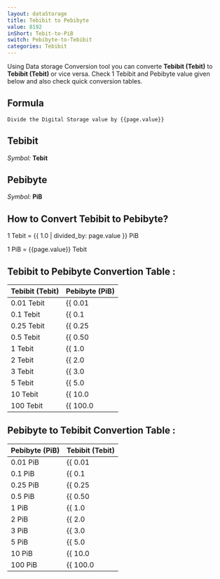 ```yaml
---
layout: dataStorage
title: Tebibit to Pebibyte
value: 8192
inShort: Tebit-to-PiB
switch: Pebibyte-to-Tebibit
categories: Tebibit
---
```


Using Data storage Conversion tool you can converte **Tebibit (Tebit)** to **Tebibit (Tebit)** or vice versa. Check 1 Tebibit and Pebibyte value given below and also check quick conversion tables.

## Formula
`Divide the Digital Storage value by {{page.value}}`

## Tebibit
*Symbol:* **Tebit**

## Pebibyte
*Symbol:* **PiB**

## How to Convert Tebibit to Pebibyte?

1 Tebit = {{ 1.0 | divided_by: page.value }} PiB

1 PiB = {{page.value}} Tebit


## Tebibit to Pebibyte Convertion Table :

| Tebibit (Tebit) | Pebibyte (PiB) |
| ---- | ---- |
| 0.01 Tebit | {{ 0.01 | divided_by: page.value }} PiB |
| 0.1 Tebit | {{ 0.1 | divided_by: page.value }} PiB |
| 0.25 Tebit | {{ 0.25 | divided_by: page.value }} PiB |
| 0.5 Tebit | {{ 0.50 | divided_by: page.value }} PiB |
| 1 Tebit | {{ 1.0 | divided_by: page.value }} PiB |
| 2 Tebit | {{ 2.0 | divided_by: page.value }} PiB |
| 3 Tebit | {{ 3.0 | divided_by: page.value }} PiB |
| 5 Tebit | {{ 5.0 | divided_by: page.value }} PiB |
| 10 Tebit | {{ 10.0 | divided_by: page.value }} PiB |
| 100 Tebit | {{ 100.0 | divided_by: page.value }} PiB |

## Pebibyte to Tebibit Convertion Table :

| Pebibyte (PiB) | Tebibit (Tebit) |
| ---- | ---- |
| 0.01 PiB | {{ 0.01 | times: page.value }} Tebit |
| 0.1 PiB | {{ 0.1 | times: page.value }} Tebit |
| 0.25 PiB | {{ 0.25 | times: page.value }} Tebit |
| 0.5 PiB | {{ 0.50 | times: page.value }} Tebit |
| 1 PiB | {{ 1.0 | times: page.value }} Tebit |
| 2 PiB | {{ 2.0 | times: page.value }} Tebit |
| 3 PiB | {{ 3.0 | times: page.value }} Tebit |
| 5 PiB | {{ 5.0 | times: page.value }} Tebit |
| 10 PiB | {{ 10.0 | times: page.value }} Tebit |
| 100 PiB | {{ 100.0 | times: page.value }} Tebit |


<script>
document.getElementById('selectInput')[15].selected = true
document.getElementById('selectOutput')[21].selected = true
</script>
